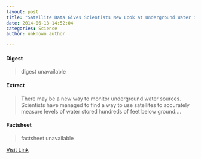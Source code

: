 ```yaml
---
layout: post
title: "Satellite Data Gives Scientists New Look at Underground Water Sources"
date: 2014-06-18 14:52:04
categories: Science
author: unknown author

---
```



#### Digest
>digest unavailable

#### Extract
>There may be a new way to monitor underground water sources. Scientists have managed to find a way to use satellites to accurately measure levels of water stored hundreds of feet below ground....

#### Factsheet
>factsheet unavailable

[Visit Link](http://www.scienceworldreport.com/articles/15510/20140618/satellite-data-gives-scientists-new-look-underground-water-sources.htm)


